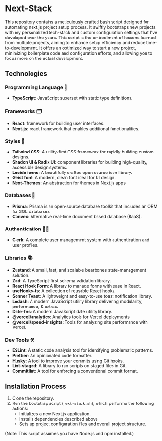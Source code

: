 # Next-Stack

This repository contains a meticulously crafted bash script designed for automating next.js project setup process. It swiftly bootstraps new projects with my personalized tech-stack and custom configuration settings that I've developed over the years. This script is the embodiment of lessons learned from multiple projects, aiming to enhance setup efficiency and reduce time-to-development. It offers an optimized way to start a new project, minimizing boilerplate code and configuration efforts, and allowing you to focus more on the actual development.

## Technologies

### Programming Language 🧬

- **TypeScript**: JavaScript superset with static type definitions.

### Frameworks 🗂

- **React**: framework for building user interfaces.
- **Next.js**: react framework that enables additional functionalities.

### Styles 🌈

- **Tailwind CSS**: A utility-first CSS framework for rapidly building custom designs.
- **Shadcn UI & Radix UI**: component libraries for building high-quality, accessible design systems.
- **Lucide icons**: A beautifully crafted open source icon library.
- **Geist font**: A modern, clean font ideal for UI design.
- **Next-Themes**: An abstraction for themes in Next.js apps

### Databases 📀

- **Prisma**: Prisma is an open-source database toolkit that includes an ORM for SQL databases.
- **Convex**: Alternative real-time document based database (BaaS).

### Authentication 🕵🏻

- **Clerk**: A complete user management system with authentication and user profiles.

### Libraries 📚

- **Zustand**: A small, fast, and scalable bearbones state-management solution.
- **Zod**: A TypeScript-first schema validation library.
- **React Hook Form**: A library to manage forms with ease in React.
- **useHooks-ts**: A collection of reusable React hooks.
- **Sonner Toast**: A lightweight and easy-to-use toast notification library.
- **Lodash**: A modern JavaScript utility library delivering modularity, performance, & extras.
- **Date-fns**: A modern JavaScript date utility library.
- **@vercel/analytics**: Analytics tools for Vercel deployments.
- **@vercel/speed-insights**: Tools for analyzing site performance with Vercel.

### Dev Tools ⚒️

- **ESLint**: A static code analysis tool for identifying problematic patterns.
- **Prettier**: An opinionated code formatter.
- **Husky**: A tool to improve your commits using Git hooks.
- **Lint-staged**: A library to run scripts on staged files in Git.
- **Commitlint**: A tool for enforcing a conventional commit format.

## Installation Process

1. Clone the repository.
2. Run the bootstrap script (`next-stack.sh`), which performs the following actions:
   - Initializes a new Next.js application.
   - Installs dependencies described above
   - Sets up project configuration files and overall project structure.

(Note: This script assumes you have Node.js and npm installed.)
